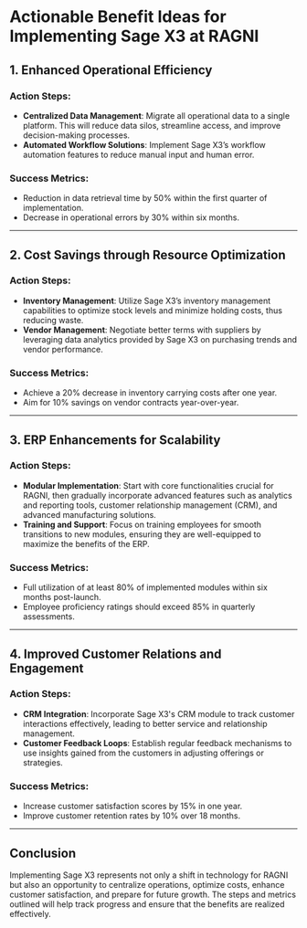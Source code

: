 # Actionable Benefit Ideas for Implementing Sage X3 at RAGNI

## 1. Enhanced Operational Efficiency
### Action Steps:
- **Centralized Data Management**: Migrate all operational data to a single platform. This will reduce data silos, streamline access, and improve decision-making processes.
- **Automated Workflow Solutions**: Implement Sage X3’s workflow automation features to reduce manual input and human error.

### Success Metrics:
- Reduction in data retrieval time by 50% within the first quarter of implementation.
- Decrease in operational errors by 30% within six months.

---

## 2. Cost Savings through Resource Optimization
### Action Steps:
- **Inventory Management**: Utilize Sage X3’s inventory management capabilities to optimize stock levels and minimize holding costs, thus reducing waste.
- **Vendor Management**: Negotiate better terms with suppliers by leveraging data analytics provided by Sage X3 on purchasing trends and vendor performance.

### Success Metrics:
- Achieve a 20% decrease in inventory carrying costs after one year.
- Aim for 10% savings on vendor contracts year-over-year.

---

## 3. ERP Enhancements for Scalability
### Action Steps:
- **Modular Implementation**: Start with core functionalities crucial for RAGNI, then gradually incorporate advanced features such as analytics and reporting tools, customer relationship management (CRM), and advanced manufacturing solutions.
- **Training and Support**: Focus on training employees for smooth transitions to new modules, ensuring they are well-equipped to maximize the benefits of the ERP.

### Success Metrics:
- Full utilization of at least 80% of implemented modules within six months post-launch.
- Employee proficiency ratings should exceed 85% in quarterly assessments.

---

## 4. Improved Customer Relations and Engagement
### Action Steps:
- **CRM Integration**: Incorporate Sage X3's CRM module to track customer interactions effectively, leading to better service and relationship management.
- **Customer Feedback Loops**: Establish regular feedback mechanisms to use insights gained from the customers in adjusting offerings or strategies.

### Success Metrics:
- Increase customer satisfaction scores by 15% in one year.
- Improve customer retention rates by 10% over 18 months.

---

## Conclusion
Implementing Sage X3 represents not only a shift in technology for RAGNI but also an opportunity to centralize operations, optimize costs, enhance customer satisfaction, and prepare for future growth. The steps and metrics outlined will help track progress and ensure that the benefits are realized effectively.
```